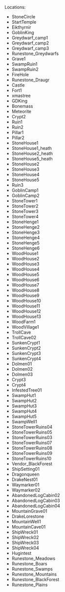 
Locations:

- StoneCircle
- StartTemple
- Eikthyrnir
- GoblinKing
- Greydwarf_camp1
- Greydwarf_camp2
- Greydwarf_camp3
- Runestone_Greydwarfs
- Grave1
- SwampRuin1
- SwampRuin2
- FireHole
- Runestone_Draugr
- Castle
- Fort1
- xmastree
- GDKing
- Bonemass
- Meteorite
- Crypt2
- Ruin1
- Ruin2
- Pillar1
- Pillar2
- StoneHouse1
- StoneHouse1_heath
- StoneHouse2_heath
- StoneHouse5_heath
- StoneHouse2
- StoneHouse3
- StoneHouse4
- StoneHouse5
- Ruin3
- GoblinCamp1
- GoblinCamp2
- StoneTower1
- StoneTower2
- StoneTower3
- StoneTower4
- StoneHenge1
- StoneHenge2
- StoneHenge3
- StoneHenge4
- StoneHenge5
- StoneHenge6
- WoodHouse1
- WoodHouse2
- WoodHouse3
- WoodHouse4
- WoodHouse5
- WoodHouse6
- WoodHouse7
- WoodHouse8
- WoodHouse9
- WoodHouse10
- WoodHouse11
- WoodHouse12
- WoodHouse13
- WoodFarm1
- WoodVillage1
- TrollCave
- TrollCave02
- SunkenCrypt1
- SunkenCrypt2
- SunkenCrypt3
- SunkenCrypt4
- Dolmen01
- Dolmen02
- Dolmen03
- Crypt3
- Crypt4
- InfestedTree01
- SwampHut1
- SwampHut2
- SwampHut3
- SwampHut4
- SwampHut5
- SwampWell1
- StoneTowerRuins04
- StoneTowerRuins05
- StoneTowerRuins03
- StoneTowerRuins07
- StoneTowerRuins08
- StoneTowerRuins09
- StoneTowerRuins10
- Vendor_BlackForest
- ShipSetting01
- Dragonqueen
- DrakeNest01
- Waymarker01
- Waymarker02
- AbandonedLogCabin02
- AbandonedLogCabin03
- AbandonedLogCabin04
- MountainGrave01
- DrakeLorestone
- MountainWell1
- MountainCave01
- ShipWreck01
- ShipWreck02
- ShipWreck03
- ShipWreck04
- Hugintest
- Runestone_Meadows
- Runestone_Boars
- Runestone_Swamps
- Runestone_Mountains
- Runestone_BlackForest
- Runestone_Plains
